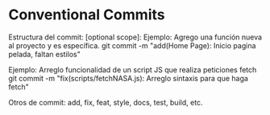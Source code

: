 # Conventional Commits

Estructura del commit: <type>[optional scope]: <description>
Ejemplo: Agrego una función nueva al proyecto y es específica.
git commit -m "add(Home Page): Inicio pagina pelada, faltan estilos"

Ejemplo: Arreglo funcionalidad de un script JS que realiza peticiones fetch
git commit -m "fix(scripts/fetchNASA.js): Arreglo sintaxis para que haga fetch"

Otros de commit: add, fix, feat, style, docs, test, build, etc.

